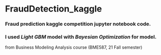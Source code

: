 # FraudDetection_kaggle
### Fraud prediction kaggle competition jupyter notebook code.  
### I used *Light GBM* model with *Bayesian Optimization* for model.

from Business Modeling Analysis course (BME587, 21 Fall semester)
